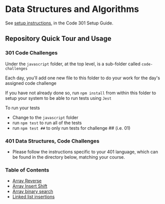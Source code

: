 # Data Structures and Algorithms

See [setup instructions](https://codefellows.github.io/setup-guide/code-301/3-code-challenges), in the Code 301 Setup Guide.

## Repository Quick Tour and Usage

### 301 Code Challenges

Under the `javascript` folder, at the top level, is a sub-folder called `code-challenges`

Each day, you'll add one new file to this folder to do your work for the day's assigned code challenge

If you have not already done so, run `npm install` from within this folder to setup your system to be able to run tests using `Jest`

To run your tests

- Change to the `javascript` folder
- run `npm test` to run all of the tests
- run `npm test ##` to only run tests for challenge ## (i.e. 01)

### 401 Data Structures, Code Challenges

- Please follow the instructions specific to your 401 language, which can be found in the directory below, matching your course.

### Table of Contents

- [Array Reverse](python/docs/array_reverse/README.md)
- [Array Insert Shift](python/docs/array_insert_shift/README.md)
- [Array binary search](python/docs/array_binary_search/README.md)
- [Linked list insertions](python/docs/linked_list_insertions/README.md)

